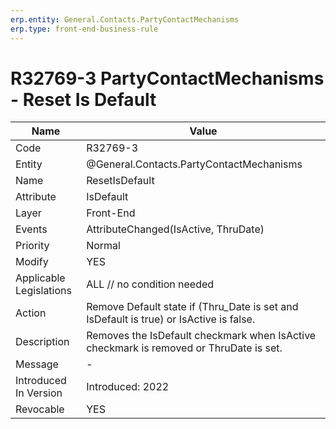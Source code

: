 ```yaml
---
erp.entity: General.Contacts.PartyContactMechanisms
erp.type: front-end-business-rule
---
```

# R32769-3 PartyContactMechanisms - Reset Is Default 

| Name | Value |
| ---- | ----- |
| Code | R32769-3 |
| Entity | @General.Contacts.PartyContactMechanisms |
| Name | ResetIsDefault |
| Attribute | IsDefault |
| Layer | Front-End |
| Events | AttributeChanged(IsActive, ThruDate) |
| Priority | Normal |
| Modify | YES |
| Applicable Legislations | ALL // no condition needed |
| Action | Remove Default state if (Thru_Date is set and IsDefault is true) or IsActive is false. |
| Description | Removes the IsDefault checkmark when IsActive checkmark is removed or ThruDate is set. |
| Message | - |
| Introduced In Version | Introduced: 2022 |
| Revocable | YES |
